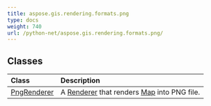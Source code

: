```yaml
---
title: aspose.gis.rendering.formats.png
type: docs
weight: 740
url: /python-net/aspose.gis.rendering.formats.png/
---
```





## **Classes**
| **Class** | **Description** |
| :- | :- |
| [PngRenderer](/psd/python-net/aspose.gis.rendering.formats.png/pngrenderer/) | A [Renderer](/psd/python-net/aspose.gis.rendering/renderer/) that renders [Map](/psd/python-net/aspose.gis.rendering/map/) into PNG file. |
